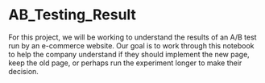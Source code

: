 # AB_Testing_Result
For this project, we will be working to understand the results of an A/B test run by an e-commerce website. Our goal is to work through this notebook to help the company understand if they should implement the new page, keep the old page, or perhaps run the experiment longer to make their decision.
